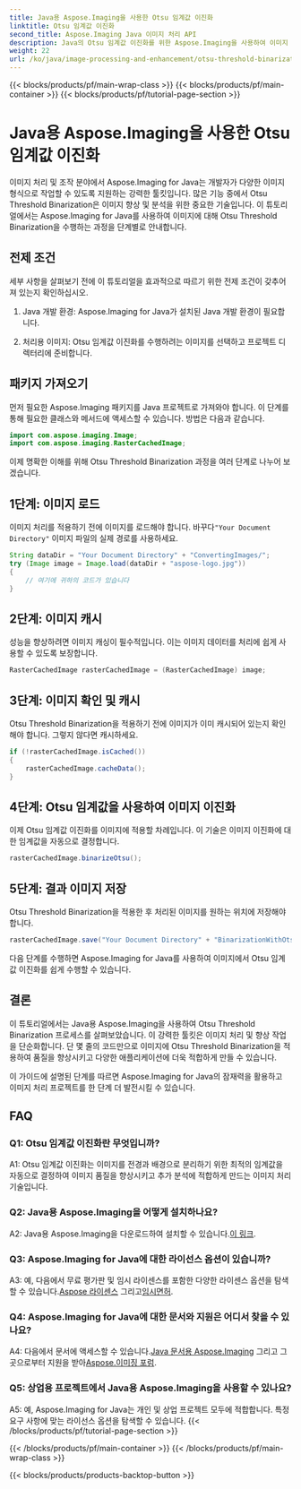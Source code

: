 ```yaml
---
title: Java용 Aspose.Imaging을 사용한 Otsu 임계값 이진화
linktitle: Otsu 임계값 이진화
second_title: Aspose.Imaging Java 이미지 처리 API
description: Java의 Otsu 임계값 이진화를 위한 Aspose.Imaging을 사용하여 이미지 품질을 향상하세요. 우수한 이미지 처리를 위한 단계별 가이드를 따르세요.
weight: 22
url: /ko/java/image-processing-and-enhancement/otsu-threshold-binarization/
---
```


{{< blocks/products/pf/main-wrap-class >}}
{{< blocks/products/pf/main-container >}}
{{< blocks/products/pf/tutorial-page-section >}}

# Java용 Aspose.Imaging을 사용한 Otsu 임계값 이진화

이미지 처리 및 조작 분야에서 Aspose.Imaging for Java는 개발자가 다양한 이미지 형식으로 작업할 수 있도록 지원하는 강력한 툴킷입니다. 많은 기능 중에서 Otsu Threshold Binarization은 이미지 향상 및 분석을 위한 중요한 기술입니다. 이 튜토리얼에서는 Aspose.Imaging for Java를 사용하여 이미지에 대해 Otsu Threshold Binarization을 수행하는 과정을 단계별로 안내합니다.

## 전제 조건

세부 사항을 살펴보기 전에 이 튜토리얼을 효과적으로 따르기 위한 전제 조건이 갖추어져 있는지 확인하십시오.

1. Java 개발 환경: Aspose.Imaging for Java가 설치된 Java 개발 환경이 필요합니다.

2. 처리용 이미지: Otsu 임계값 이진화를 수행하려는 이미지를 선택하고 프로젝트 디렉터리에 준비합니다.

## 패키지 가져오기

먼저 필요한 Aspose.Imaging 패키지를 Java 프로젝트로 가져와야 합니다. 이 단계를 통해 필요한 클래스와 메서드에 액세스할 수 있습니다. 방법은 다음과 같습니다.

```java
import com.aspose.imaging.Image;
import com.aspose.imaging.RasterCachedImage;
```

이제 명확한 이해를 위해 Otsu Threshold Binarization 과정을 여러 단계로 나누어 보겠습니다.

## 1단계: 이미지 로드


 이미지 처리를 적용하기 전에 이미지를 로드해야 합니다. 바꾸다`"Your Document Directory"` 이미지 파일의 실제 경로를 사용하세요. 

```java
String dataDir = "Your Document Directory" + "ConvertingImages/";
try (Image image = Image.load(dataDir + "aspose-logo.jpg"))
{
    // 여기에 귀하의 코드가 있습니다
}
```

## 2단계: 이미지 캐시

성능을 향상하려면 이미지 캐싱이 필수적입니다. 이는 이미지 데이터를 처리에 쉽게 사용할 수 있도록 보장합니다.

```java
RasterCachedImage rasterCachedImage = (RasterCachedImage) image;
```

## 3단계: 이미지 확인 및 캐시

Otsu Threshold Binarization을 적용하기 전에 이미지가 이미 캐시되어 있는지 확인해야 합니다. 그렇지 않다면 캐시하세요.

```java
if (!rasterCachedImage.isCached())
{
    rasterCachedImage.cacheData();
}
```

## 4단계: Otsu 임계값을 사용하여 이미지 이진화

이제 Otsu 임계값 이진화를 이미지에 적용할 차례입니다. 이 기술은 이미지 이진화에 대한 임계값을 자동으로 결정합니다.

```java
rasterCachedImage.binarizeOtsu();
```

## 5단계: 결과 이미지 저장

Otsu Threshold Binarization을 적용한 후 처리된 이미지를 원하는 위치에 저장해야 합니다.

```java
rasterCachedImage.save("Your Document Directory" + "BinarizationWithOtsuThreshold_out.jpg");
```

다음 단계를 수행하면 Aspose.Imaging for Java를 사용하여 이미지에서 Otsu 임계값 이진화를 쉽게 수행할 수 있습니다.

## 결론

이 튜토리얼에서는 Java용 Aspose.Imaging을 사용하여 Otsu Threshold Binarization 프로세스를 살펴보았습니다. 이 강력한 툴킷은 이미지 처리 및 향상 작업을 단순화합니다. 단 몇 줄의 코드만으로 이미지에 Otsu Threshold Binarization을 적용하여 품질을 향상시키고 다양한 애플리케이션에 더욱 적합하게 만들 수 있습니다.

이 가이드에 설명된 단계를 따르면 Aspose.Imaging for Java의 잠재력을 활용하고 이미지 처리 프로젝트를 한 단계 더 발전시킬 수 있습니다.

## FAQ

### Q1: Otsu 임계값 이진화란 무엇입니까?

A1: Otsu 임계값 이진화는 이미지를 전경과 배경으로 분리하기 위한 최적의 임계값을 자동으로 결정하여 이미지 품질을 향상시키고 추가 분석에 적합하게 만드는 이미지 처리 기술입니다.

### Q2: Java용 Aspose.Imaging을 어떻게 설치하나요?

 A2: Java용 Aspose.Imaging을 다운로드하여 설치할 수 있습니다.[이 링크](https://releases.aspose.com/imaging/java/).

### Q3: Aspose.Imaging for Java에 대한 라이선스 옵션이 있습니까?

 A3: 예, 다음에서 무료 평가판 및 임시 라이센스를 포함한 다양한 라이센스 옵션을 탐색할 수 있습니다.[Aspose 라이센스](https://purchase.aspose.com/buy) 그리고[임시면허](https://purchase.aspose.com/temporary-license/).

### Q4: Aspose.Imaging for Java에 대한 문서와 지원은 어디서 찾을 수 있나요?

 A4: 다음에서 문서에 액세스할 수 있습니다.[Java 문서용 Aspose.Imaging](https://reference.aspose.com/imaging/java/) 그리고 그 곳으로부터 지원을 받아[Aspose.이미징 포럼](https://forum.aspose.com/).

### Q5: 상업용 프로젝트에서 Java용 Aspose.Imaging을 사용할 수 있나요?

A5: 예, Aspose.Imaging for Java는 개인 및 상업 프로젝트 모두에 적합합니다. 특정 요구 사항에 맞는 라이선스 옵션을 탐색할 수 있습니다.
{{< /blocks/products/pf/tutorial-page-section >}}

{{< /blocks/products/pf/main-container >}}
{{< /blocks/products/pf/main-wrap-class >}}

{{< blocks/products/products-backtop-button >}}
